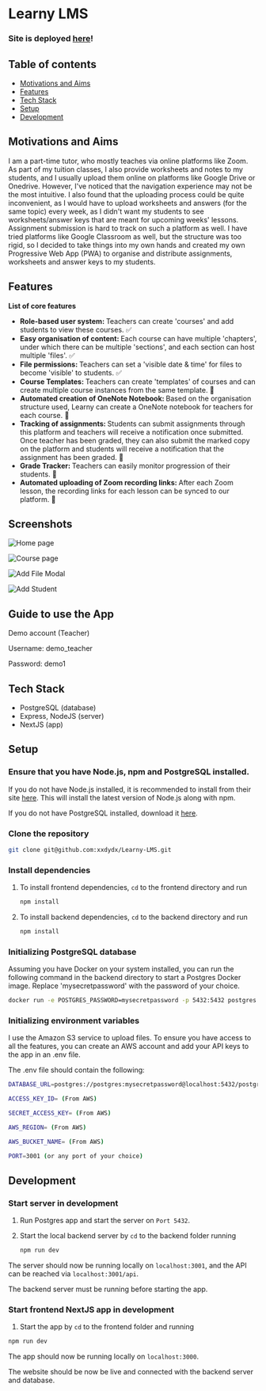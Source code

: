 # Learny LMS

### Site is deployed [here](https://learny-lms.vercel.app)!

## Table of contents

- [Motivations and Aims](#motivations-and-aims)
- [Features](#features)
- [Tech Stack](#tech-stack)
- [Setup](#setup)
- [Development](#development)

## Motivations and Aims

I am a part-time tutor, who mostly teaches via online platforms like Zoom. As part of my tuition classes, I also provide worksheets and notes to my students, and I usually upload them online on platforms like Google Drive or Onedrive. However, I've noticed that the navigation experience may not be the most intuitive. I also found that the uploading process could be quite inconvenient, as I would have to upload worksheets and answers (for the same topic) every week, as I didn't want my students to see worksheets/answer keys that are meant for upcoming weeks' lessons. Assignment submission is hard to track on such a platform as well. I have tried platforms like Google Classroom as well, but the structure was too rigid, so I decided to take things into my own hands and created my own Progressive Web App (PWA) to organise and distribute assignments, worksheets and answer keys to my students.

## Features

<b>List of core features</b>

- <b>Role-based user system: </b>Teachers can create 'courses' and add students to view these courses. ✅
- <b>Easy organisation of content: </b>Each course can have multiple 'chapters', under which there can be multiple 'sections', and each section can host multiple 'files'. ✅
- <b>File permissions: </b>Teachers can set a 'visible date & time' for files to become 'visible' to students. ✅
- <b>Course Templates: </b>Teachers can create 'templates' of courses and can create multiple course instances from the same template. 🚧
- <b>Automated creation of OneNote Notebook: </b>Based on the organisation structure used, Learny can create a OneNote notebook for teachers for each course. 🚧
- <b>Tracking of assignments: </b> Students can submit assignments through this platform and teachers will receive a notification once submitted. Once teacher has been graded, they can also submit the marked copy on the platform and students will receive a notification that the assignment has been graded. 🚧
- <b>Grade Tracker: </b> Teachers can easily monitor progression of their students. 🚧
- <b>Automated uploading of Zoom recording links: </b> After each Zoom lesson, the recording links for each lesson can be synced to our platform. 🚧

## Screenshots

![Home page](/screenshots/home_page.png)

![Course page](/screenshots/course_page.png)

![Add File Modal](/screenshots/add_file.gif)

![Add Student](/screenshots/add_student.gif)

## Guide to use the App

Demo account (Teacher)

Username: demo_teacher

Password: demo1

## Tech Stack

- PostgreSQL (database)
- Express, NodeJS (server)
- NextJS (app)

## Setup

### Ensure that you have Node.js, npm and PostgreSQL installed.

If you do not have Node.js installed, it is recommended to install from their site [here](https://nodejs.org/en/). This will install the latest version of Node.js along with npm.

If you do not have PostgreSQL installed, download it [here](https://postgresapp.com/downloads.html).

### Clone the repository

```bash
git clone git@github.com:xxdydx/Learny-LMS.git
```

### Install dependencies

1. To install frontend dependencies, `cd` to the frontend directory and run

   ```bash
   npm install
   ```

1. To install backend dependencies, `cd` to the backend directory and run
   ```bash
   npm install
   ```

### Initializing PostgreSQL database

Assuming you have Docker on your system installed, you can run the following command in the backend directory to start a Postgres Docker image. Replace 'mysecretpassword' with the password of your choice.

```bash
docker run -e POSTGRES_PASSWORD=mysecretpassword -p 5432:5432 postgres
```

### Initializing environment variables

I use the Amazon S3 service to upload files. To ensure you have access to all the features, you can create an AWS account and add your API keys to the app in an .env file.

The .env file should contain the following:

```bash
DATABASE_URL=postgres://postgres:mysecretpassword@localhost:5432/postgres (replace 'mysecretpassword' with the password you defined earlier)

ACCESS_KEY_ID= (From AWS)

SECRET_ACCESS_KEY= (From AWS)

AWS_REGION= (From AWS)

AWS_BUCKET_NAME= (From AWS)

PORT=3001 (or any port of your choice)

```

## Development

### Start server in development

1. Run Postgres app and start the server on `Port 5432`.

2. Start the local backend server by `cd` to the backend folder running
   ```bash
   npm run dev
   ```

The server should now be running locally on `localhost:3001`, and the API can be reached via `localhost:3001/api`.

The backend server must be running before starting the app.

### Start frontend NextJS app in development

1. Start the app by `cd` to the frontend folder and running

```bash
npm run dev
```

The app should now be running locally on `localhost:3000`.

The website should be now be live and connected with the backend server and database.
